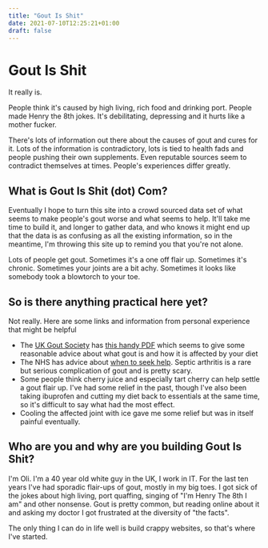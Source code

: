 ```yaml
---
title: "Gout Is Shit"
date: 2021-07-10T12:25:21+01:00
draft: false
---
```

# Gout Is Shit

It really is.

People think it's caused by high living, rich food and drinking port.  People made Henry the 8th jokes.  It's debilitating, depressing and it hurts like a mother fucker.

There's lots of information out there about the causes of gout and cures for it.  Lots of the information is contradictory, lots is tied to health fads and people pushing their own supplements.  Even reputable sources seem to contradict themselves at times.  People's experiences differ greatly.

## What is Gout Is Shit (dot) Com?

Eventually I hope to turn this site into a crowd sourced data set of what seems to make people's gout worse and what seems to help.  It'll take me time to build it, and longer to gather data, and who knows it might end up that the data is as confusing as all the existing information, so in the meantime, I'm throwing this site up to remind you that you're not alone.

Lots of people get gout.  Sometimes it's a one off flair up.  Sometimes it's chronic.  Sometimes your joints are a bit achy.  Sometimes it looks like somebody took a blowtorch to your toe.  

## So is there anything practical here yet?

Not really.  Here are some links and information from personal experience that might be helpful

* The [UK Gout Society](http://www.ukgoutsociety.org) has [this handy PDF](http://www.ukgoutsociety.org/PDFs/goutsociety-allaboutgoutanddiet-0917.pdf) which seems to give some reasonable advice about what gout is and how it is affected by your diet
* The NHS has advice about [when to seek help](https://www.nhs.uk/conditions/gout/).  Septic arthritis is a rare but serious complication of gout and is pretty scary.
* Some people think cherry juice and especially tart cherry can help settle a gout flair up.  I've had some relief in the past, though I've also been taking ibuprofen and cutting my diet back to essentials at the same time, so it's difficult to say what had the most effect.
* Cooling the affected joint with ice gave me some relief but was in itself painful eventually.


## Who are you and why are you building Gout Is Shit?

I'm Oli. I'm a 40 year old white guy in the UK, I work in IT.  For the last ten years I've had sporadic flair-ups of gout, mostly in my big toes.  I got sick of the jokes about high living, port quaffing, singing of "I'm Henry The 8th I am" and other nonsense.  Gout is pretty common, but reading online about it and asking my doctor I got frustrated at the diversity of "the facts".

The only thing I can do in life well is build crappy websites, so that's where I've started.  
